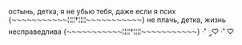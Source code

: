 остынь, детка, я не убью тебя, даже если я псих
{⁓⁓⁓⁓⁓⁓⁓⁓⁓⁓⁓¦¦¦¦†¦¦¦¦⁓⁓⁓⁓⁓⁓⁓⁓⁓⁓⁓}
не плачь, детка, жизнь несправедлива
{⁓⁓⁓⁓⁓⁓⁓⁓⁓⁓⁓¦¦¦¦†¦¦¦¦⁓⁓⁓⁓⁓⁓⁓⁓⁓⁓⁓}
 ·˚ ༘♡ ·˚ ♡
